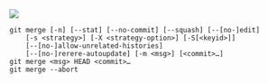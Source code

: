 
<img src="https://media.tenor.co/images/024f190356f2a90fccfb69f95ba3b221/tenor.gif"/>

	git merge [-n] [--stat] [--no-commit] [--squash] [--[no-]edit]
		[-s <strategy>] [-X <strategy-option>] [-S[<keyid>]]
		[--[no-]allow-unrelated-histories]
		[--[no-]rerere-autoupdate] [-m <msg>] [<commit>…​]
	git merge <msg> HEAD <commit>…​
	git merge --abort
